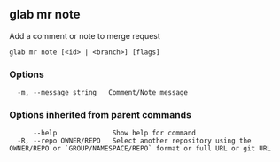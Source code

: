 ## glab mr note

Add a comment or note to merge request

```
glab mr note [<id> | <branch>] [flags]
```

### Options

```
  -m, --message string   Comment/Note message
```

### Options inherited from parent commands

```
      --help              Show help for command
  -R, --repo OWNER/REPO   Select another repository using the OWNER/REPO or `GROUP/NAMESPACE/REPO` format or full URL or git URL
```

